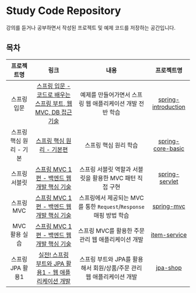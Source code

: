 # Study Code Repository

강의를 듣거나 공부하면서 작성된 프로젝트 및 예제 코드를 저장하는 공간입니다.

## 목차

|     프로젝트명      |                                            링크                                            |                        내용                        |                                       프로젝트명                                       |
|:--------------:|:----------------------------------------------------------------------------------------:|:------------------------------------------------:|:---------------------------------------------------------------------------------:|
|     스프링 입문     | [스프링 입문 - 코드로 배우는 스프링 부트, 웹 MVC, DB 접근 기술](https://www.inflearn.com/course/스프링-입문-스프링부트) |         예제를 만들어가면서 스프링 웹 애플리케이션 개발 전반 학습         | [spring-introduction](https://hyoguoo@github.com/hyoguoo/spring-introduction.git) |
| 스프링 핵심 원리 - 기본 |             [스프링 핵심 원리 - 기본편](https://www.inflearn.com/course/스프링-핵심-원리-기본편)             |                   스프링 핵심 원리 학습                   |   [spring-core-basic](https://hyoguoo@github.com/hyoguoo/spring-core-basic.git)   |
|    스프링 서블릿     |         [스프링 MVC 1편 - 백엔드 웹 개발 핵심 기술](https://www.inflearn.com/course/스프링-mvc-1)         |        스프링 서블릿 역할과 서블릿을 활용한 MVC 패턴 직접 구현         |      [spring-servlet](https://hyoguoo@github.com/hyoguoo/spring-servlet.git)      |
|    스프링 MVC     |         [스프링 MVC 1편 - 백엔드 웹 개발 핵심 기술](https://www.inflearn.com/course/스프링-mvc-1)         | 스프링에서 제공되는 MVC를 통한 `Request`/`Response` 매핑 방법 학습 |          [spring-mvc](https://hyoguoo@github.com/hyoguoo/spring-mvc.git)          |
|   MVC 활용 실습    |         [스프링 MVC 1편 - 백엔드 웹 개발 핵심 기술](https://www.inflearn.com/course/스프링-mvc-1)         |          스프링 MVC를 활용한 주문 관리 웹 애플리케이션 개발          |        [item-service](https://hyoguoo@github.com/hyoguoo/item-service.git)        |
|  스프링 JPA 활용1   |   [실전! 스프링 부트와 JPA 활용1 - 웹 애플리케이션 개발](https://www.inflearn.com/course/스프링부트-JPA-활용-1)    |    스프링 부트와 JPA를 활용해서 회원/상품/주문 관리 웹 애플리케이션 개발     |           [jpa-shop]( https://hyoguoo@github.com/hyoguoo/jpa-shop.git)            |
